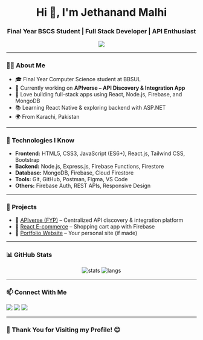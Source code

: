 <h1 align="center">Hi 👋, I'm Jethanand Malhi</h1>
<h3 align="center">Final Year BSCS Student | Full Stack Developer | API Enthusiast</h3>

<p align="center">
  <img src=" https://avatars.githubusercontent.com/u/134337163?v=4" />
</p>

---

### 👨‍💻 About Me

- 🎓 Final Year Computer Science student at BBSUL  
- 💼 Currently working on **APIverse – API Discovery & Integration App**  
- 🔧 Love building full-stack apps using React, Node.js, Firebase, and MongoDB  
- 📚 Learning React Native & exploring backend with ASP.NET  
- 🌍 From Karachi, Pakistan

---

### 🧠 Technologies I Know

- **Frontend:** HTML5, CSS3, JavaScript (ES6+), React.js, Tailwind CSS, Bootstrap  
- **Backend:** Node.js, Express.js, Firebase Functions, Firestore  
- **Database:** MongoDB, Firebase, Cloud Firestore  
- **Tools:** Git, GitHub, Postman, Figma, VS Code  
- **Others:** Firebase Auth, REST APIs, Responsive Design

---

### 🚀 Projects

- 🔗 [APIverse (FYP)](https://github.com/JethanandMalhi/APIverse) – Centralized API discovery & integration platform  
- 🛒 [React E-commerce](https://github.com/JethanandMalhi/react-ecommerce) – Shopping cart app with Firebase  
- 📄 [Portfolio Website](https://github.com/JethanandMalhi/portfolio) – Your personal site (if made)

---

### 📊 GitHub Stats

<p align="center">
  <img src="https://github-readme-stats.vercel.app/api?username=JethanandMalhi&show_icons=true&theme=radical" alt="stats" />
  <img src="https://github-readme-stats.vercel.app/api/top-langs/?username=JethanandMalhi&layout=compact&theme=radical" alt="langs" />
</p>

---

### 📫 Connect With Me

<p align="left">
  <a href="mailto:jethanandmalhi@email.com" target="_blank"><img src="https://img.shields.io/badge/Gmail-D14836?style=for-the-badge&logo=gmail&logoColor=white"/></a>
  <a href="https://linkedin.com/in/yourlinkedin" target="_blank"><img src="https://img.shields.io/badge/LinkedIn-0077B5?style=for-the-badge&logo=linkedin&logoColor=white"/></a>
  <a href="https://github.com/JethanandMalhi" target="_blank"><img src="https://img.shields.io/badge/GitHub-100000?style=for-the-badge&logo=github&logoColor=white"/></a>
</p>

---

### 🙏 Thank You for Visiting my Profile! 😊
